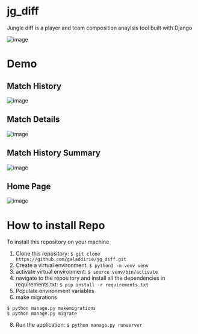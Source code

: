 # jg_diff

Jungle diff is a player and team composition anaylsis tool built with Django

![image](https://user-images.githubusercontent.com/70884733/152388727-49062af8-e2a1-4260-b858-bfb97c144dcd.png)

# Demo
## Match History 
![image](https://user-images.githubusercontent.com/70884733/152389354-0788bc80-3da3-456f-a1eb-2da2eb6d7d69.png)

## Match Details
![image](https://user-images.githubusercontent.com/70884733/152389133-cc7b9135-d515-4baa-a1fd-bd9a90bfc16d.png)

## Match History Summary 
![image](https://user-images.githubusercontent.com/70884733/152389538-f83fc998-c97c-414d-92d3-2f53e0ed2677.png)

## Home Page
![image](https://user-images.githubusercontent.com/70884733/152389680-1503a72a-db52-41e0-9cfd-fdaee0a1b463.png)


# How to install Repo

To install this repository on your machine
1. Clone this repository: `$ git clone https://github.com/galaddirie/jg_diff.git` 
2. Create a virtual environment: `$ python3 -m venv venv`
3. activate virtual environment: `$ source venv/bin/activate`
4. navigate to the repository and install all the dependencies in requirements.txt: `$ pip install -r requirements.txt`
6. Populate environment variables
7. make migrations 
  ```
  $ python manage.py makemigrations 
  $ python manage.py migrate
  ```
8. Run the application: `$ python manage.py runserver`
